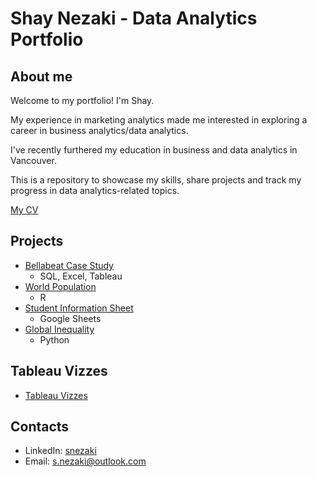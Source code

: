 # Shay Nezaki - Data Analytics Portfolio
## About me
Welcome to my portfolio! I'm Shay.

My experience in marketing analytics made me interested in exploring a career in business analytics/data analytics.

I've recently furthered my education in business and data analytics in Vancouver.

This is a repository to showcase my skills, share projects and track my progress in data analytics-related topics.

[My CV](https://github.com/sn2873/data_analytics_portfolio/blob/2ee5c3228e95522df6e66edbcdd2706c92e73c4d/Shay_Nezaki-CV.pdf)


## Projects
- [Bellabeat Case Study](https://github.com/sn2873/data_analytics_portfolio/tree/6ffd305b6ed6b82ddec63f5f08b98ab18f730d46/bellabeat)
  - SQL, Excel, Tableau
- [World Population](https://github.com/sn2873/data_analytics_portfolio/tree/e041d3ff9e39536c22971eae9bcd6e701c1812c6/World%20Population)
  - R
- [Student Information Sheet](https://github.com/sn2873/data_analytics_portfolio/tree/a1056c7a76723dd56e35d4d5063103362b49186e/Student%20Information)
  - Google Sheets
- [Global Inequality](https://github.com/sn2873/data_analytics_portfolio/blob/0df66597aeb339b95db7834f43e078513cd1f618/Global%20Inequality/global_inequality.ipynb)
  - Python 
    
## Tableau Vizzes
- [Tableau Vizzes](https://public.tableau.com/app/profile/shay.n7588/vizzes)

## Contacts
- LinkedIn: [snezaki](https://www.linkedin.com/in/snezaki/)
- Email: s.nezaki@outlook.com
